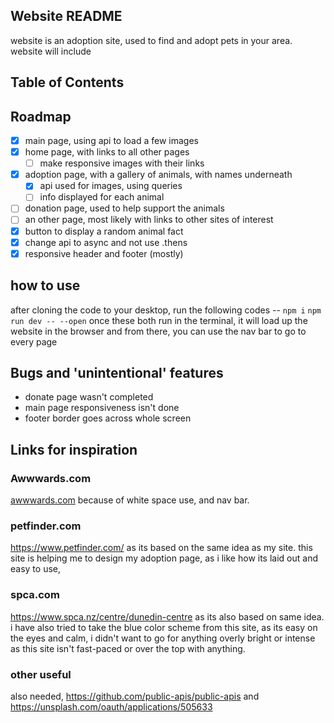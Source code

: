## Website README 
 website is an adoption site, used to find and adopt pets in your area.
 website will include 
## Table of Contents

 ## Roadmap 
 - [x] main page, using api to load a few images
 - [x] home page, with links to all other pages
    - [ ] make responsive images with their links 
 - [x] adoption page, with a gallery of animals, with names underneath
    - [x] api used for images, using queries
    - [ ] info displayed for each animal
 - [ ] donation page, used to help support the animals
 - [ ] an other page, most likely with links to other sites of interest
 - [x] button to display a random animal fact
 - [x] change api to async and not use .thens
 - [x] responsive header and footer (mostly)

## how to use
   after cloning the code to your desktop, run the following codes --
`` npm i ``
`` npm run dev -- --open ``
once these both run in the terminal, it will load up the website in the browser and from there, you can use the nav bar to go to every page

 ## Bugs and 'unintentional' features
  - donate page wasn't completed  
  - main page responsiveness isn't done
  - footer border goes across whole screen

## Links for inspiration 
### Awwwards.com
[awwwards.com](https://www.awwwards.com/) because of white space use, and nav bar.
### petfinder.com
https://www.petfinder.com/ as its based on the same idea as my site. this site is helping me to design my adoption page, as i like how its laid out and easy to use, 
### spca.com
https://www.spca.nz/centre/dunedin-centre as its also based on same idea. i have also tried to take the blue color scheme from this site, as its easy on the eyes and calm, 
i didn't want to go for anything overly bright or intense as this site isn't fast-paced or over the top with anything.
### other useful
also needed, https://github.com/public-apis/public-apis and https://unsplash.com/oauth/applications/505633
